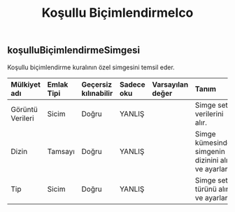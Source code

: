 ﻿---
title: Koşullu BiçimlendirmeIco
second_title: Aspose.Cells Cloud Documen
type: docs
url: /tr/specification/model/conditionalformattingicon/
description: "Aspose.Cells Bulut modeli spesifikasyonu: ConditionalFormattingIcon. Açma, oluşturma, düzenleme, bölme, birleştirme, karşılaştırma ve dönüştürme gibi özelliklerle Excel ve diğer elektronik tablo belgelerini zahmetsizce yönetin"
kwords: Excel, Office, Elektronik Tablo, Cloud REST API, ConditionalFormattingIcon
weight: 50
---
## **koşulluBiçimlendirmeSimgesi**

 Koşullu biçimlendirme kuralının özel simgesini temsil eder.

| Mülkiyet adı| Emlak Tipi| Geçersiz kılınabilir| Sadece oku| Varsayılan değer| Tanım|
|:- |:- |:- |:- |:- |:- |
| Görüntü Verileri| Sicim| Doğru| YANLIŞ|| Simge seti verilerini alır.|
| Dizin| Tamsayı| Doğru| YANLIŞ|| Simge kümesindeki simgenin dizinini alır ve ayarlar.|
| Tip| Sicim| Doğru| YANLIŞ|| Simge seti türünü alır ve ayarlar.|


